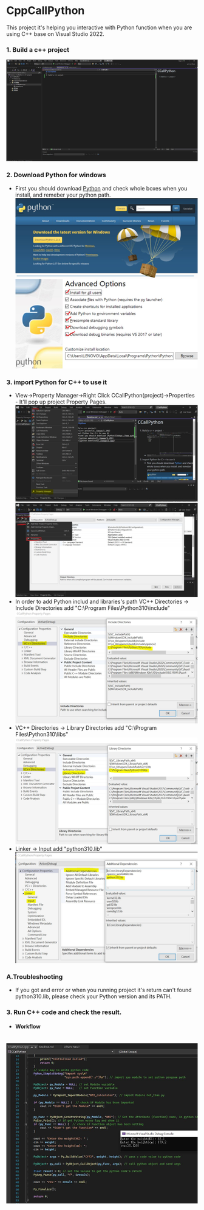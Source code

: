 # CppCallPython
This project it's helping you interactive with Python function when you are using C++ base on Visual Studio 2022.

### 1. Build a c++ project
   ![c++ project](./image/1.JPG)
### 2. Download Python for windows
   - First you should download [Python](https://www.python.org/downloads/) and check whole boxes when you install, and remeber your python path.
   <br>![python website](./image/2.JPG)
   <br>![python download](./image/3.JPG)
### 3. import Python for C++ to use it
   - View->Property Manager->Right Click CCallPython(project)->Properties - It'll pop up project Property Pages.
   <br>![setting](./image/4.JPG)
   <br>![setting](./image/4-2.JPG)
   - In order to add Python includ and libraries's path
   VC++ Directories -> Include Directories add "C:\Program Files\Python310\include"
   <br>![setting](./image/5.JPG)
   - VC++ Directories -> Library Directories add "C:\Program Files\Python310\libs"
   <br>![setting](./image/6.JPG)
   - Linker -> Input add "python310.lib"
   <br>![setting](./image/7.JPG)
### A.Troubleshooting
   - If you got and error or when you running project it's return can't found python310.lib, please check your Python version and its PATH.

    
### 3. Run C++ code and check the result.
   - #### Workflow
   <br>![Workflow](./image/8.JPG)